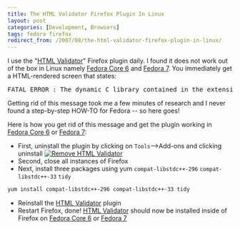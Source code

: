 ```yaml
---
title: The HTML Validator Firefox Plugin In Linux
layout: post
categories: [Development, Browsers]
tags: fedora firefox
redirect_from: /2007/08/the-html-validator-firefox-plugin-in-linux/
---
```


I use the "<a href="http://users.skynet.be/mgueury/mozilla/">HTML Validator</a>" Firefox plugin daily.  I found it does not work out of the box in Linux namely <a href="http://fedoraproject.org/">Fedora Core 6</a> and <a href="http://fedoraproject.org/">Fedora 7</a>.  You immediately get a HTML-rendered screen that states&#58;
<div class="ref"><pre>FATAL ERROR &#58; The dynamic C library contained in the extension file could not be found</pre></div>

Getting rid of this message took me a few minutes of research and I never found a step-by-step HOW-TO for Fedora -- so here goes!

Here is how you get rid of this message and get the plugin working in <a href="http://fedoraproject.org/">Fedora Core 6</a> or <a href="http://fedoraproject.org/">Fedora 7</a>&#58;

- First, uninstall the plugin by clicking on `Tools`&#45;&#45;&#62;Add-ons and clicking uninstall
<a href='http://chrisschuld.com/wp-content/uploads/2007/08/remove-firefox-addon.png' title='Remove HTML Validator'><img src='http://chrisschuld.com/wp-content/uploads/2007/08/remove-firefox-addon.png' alt='Remove HTML Validator' /></a>
- Second, close all instances of Firefox
- Next, install three packages using yum
`compat-libstdc++-296` `compat-libstdc++-33` `tidy`

```bash
yum install compat-libstdc++-296 compat-libstdc++-33 tidy
```
- Reinstall the <a href="http://users.skynet.be/mgueury/mozilla/">HTML Validator</a> plugin
- Restart Firefox, done!
<a href="http://users.skynet.be/mgueury/mozilla/">HTML Validator</a> should now be installed inside of Firefox on <a href="http://fedoraproject.org/">Fedora Core 6</a> or <a href="http://fedoraproject.org/">Fedora 7</a>
